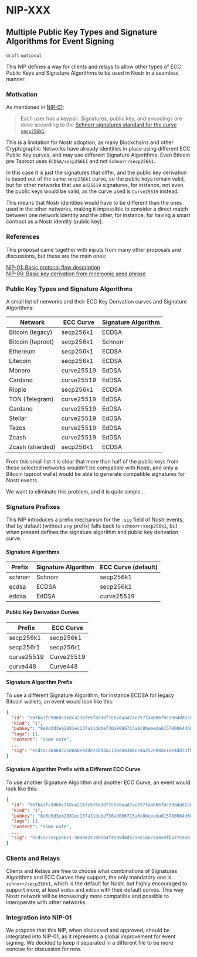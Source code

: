 NIP-XXX
=======

Multiple Public Key Types and Signature Algorithms for Event Signing
-----

`draft` `optional`

This NIP defines a way for clients and relays to allow other types of ECC Public Keys and Signature Algorithms to be used in Nostr in a seamless manner.

### Motivation

As mentioned in [NIP-01](https://github.com/nostr-protocol/nips/blob/master/01.md):

> Each user has a keypair. Signatures, public key, and encodings are done according to the [Schnorr signatures standard for the curve `secp256k1`](https://bips.xyz/340).

This is a limitation for Nostr adoption, as many Blockchains and other Cryptographic Networks have already identities in place using different ECC Public Key curves, and may use different Signature Algorithms. Even Bitcoin pre Taproot uses `ECDSA/secp256k1` and not `Schnorr/secp256k1`.

In this case it is just the signatures that differ, and the public key derivation is based out of the same `secp256k1` curve, so the public keys remain valid, but for other networks that use `ed25519` signatures, for instance, not even the public keys would be valid, as the curve used is `Curve25519` instead.

This means that Nostr identities would have to be different than the ones used in the other networks, making it impossible to consider a direct match between one network identity and the other, for instance, for having a smart contract as a Nostr identity (public key).

### References

This proposal came together with inputs from many other proposals and discussions, but these are the main ones:

[NIP-01: Basic protocol flow description](https://github.com/nostr-protocol/nips/blob/master/01.md)<br>
[NIP-06: Basic key derivation from mnemonic seed phrase](https://github.com/nostr-protocol/nips/blob/master/06.md)

### Public Key Types and Signature Algorithms

A small list of networks and their ECC Key Derivation curves and Signature Algorithms:

| Network | ECC Curve | Signature Algorithm |
|---|---|---|
| Bitcoin (legacy) | secp256k1 | ECDSA |
| Bitcoin (taproot) | secp256k1 | Schnorr |
| Ethereum | secp256k1 | ECDSA |
| Litecoin | secp256k1 | ECDSA |
| Monero | curve25519 | EdDSA |
| Cardano | curve25519 | EdDSA |
| Ripple | secp256k1 | ECDSA |
| TON (Telegram) | curve25519 | EdDSA |
| Cardano | curve25519 | EdDSA |
| Stellar | curve25519 | EdDSA |
| Tezos | curve25519 | EdDSA |
| Zcash | curve25519 | EdDSA |
| Zcash (shielded) | secp256k1 | ECDSA |

From this small list it is clear that more than half of the public keys from these selected networks wouldn't be compatible with Nostr, and only a Bitcoin taproot wallet would be able to generate compatible signatures for Nostr events.

We want to eliminate this problem, and it is quite simple...

### Signature Prefixes

This NIP introduces a prefix mechanism for the `.sig` field of Nostr events, that by default (without any prefix) falls back to `schnorr/secp256k1`, but when present defines the signature algorithm and public key derivation curve.

#### Signature Algorithms

| Prefix | Signature Algorithm | ECC Curve (default) |
|---|---|---|
| schnorr | Schnorr | secp256k1 |
| ecdsa | ECDSA | secp256k1 |
| eddsa | EdDSA | curve25519 |

#### Public Key Derivation Curves

| Prefix | ECC Curve |
|---|---|
| secp256k1 | secp256k1 |
| secp256r1 | secp256r1 |
| curve25519 | Curve25519 |
| curve448 | Curve448 |

#### Signature Algorithm Prefix

To use a different Signature Algorithm, for instance ECDSA for legacy Bitcoin wallets, an event would look like this:

```json
{
  "id": "567b41fc9060c758c4216fe5f8d3df7c57daad7ae757fa4606f0c39d4dd220ef",
  "kind": "1",
  "pubkey": "8e0d3d3eb2881ec137a11debe736a9086715a8c8beeeda615780064d68bc25dd",
  "tags": [],
  "content": "some note",
  ...
  "sig": "ecdsa:3046022100a0e03de740d3a1136d443b0c24a252e08ae1ae4dd73f0f7dacfdc440c69ce45102210083b5ba4e0f34261b605848ad85ddf585637c7579e58e73058ab3c934a7ca05c2"
}
```

#### Signature Algorithm Prefix with a Different ECC Curve

To use another Signature Algorithm and another ECC Curve, an event would look like this:

```json
{
  "id": "567b41fc9060c758c4216fe5f8d3df7c57daad7ae757fa4606f0c39d4dd220ef",
  "kind": "1",
  "pubkey": "8e0d3d3eb2881ec137a11debe736a9086715a8c8beeeda615780064d68bc25dd",
  "tags": [],
  "content": "some note",
  ...
  "sig": "ecdsa/secp256r1:3046022100c04f4139d4d52aa516873a8a9fba77c54810ade51e7e1720b45934d51a9a1216022100a645e11aa3877f111caf486fbd199781dca85373da504f6eb3690439f7a1a222"
}
```

### Clients and Relays

Clients and Relays are free to choose what combinations of Signatures Algorithms and ECC Curves they support, the only mandatory one is `schnorr/secp256k1`, which is the default for Nostr, but highly encouraged to support more, at least `ecdsa` and `eddsa` with their default curves. This way Nostr network will be increasingly more compatible and possible to interoperate with other networks.

### Integration into NIP-01

We propose that this NIP, when discussed and approved, should be integrated into NIP-01, as it represents a global improvement for event signing. We decided to keep it separated in a different file to be more concise for discussion for now.
